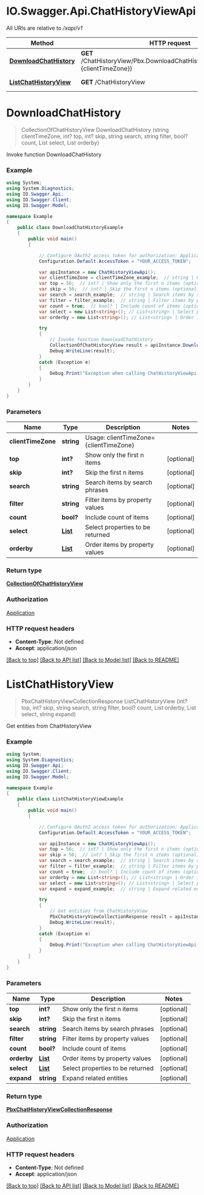 # IO.Swagger.Api.ChatHistoryViewApi

All URIs are relative to */xapi/v1*

Method | HTTP request | Description
------------- | ------------- | -------------
[**DownloadChatHistory**](ChatHistoryViewApi.md#downloadchathistory) | **GET** /ChatHistoryView/Pbx.DownloadChatHistory(clientTimeZone&#x3D;{clientTimeZone}) | Invoke function DownloadChatHistory
[**ListChatHistoryView**](ChatHistoryViewApi.md#listchathistoryview) | **GET** /ChatHistoryView | Get entities from ChatHistoryView

<a name="downloadchathistory"></a>
# **DownloadChatHistory**
> CollectionOfChatHistoryView DownloadChatHistory (string clientTimeZone, int? top, int? skip, string search, string filter, bool? count, List<string> select, List<string> orderby)

Invoke function DownloadChatHistory

### Example
```csharp
using System;
using System.Diagnostics;
using IO.Swagger.Api;
using IO.Swagger.Client;
using IO.Swagger.Model;

namespace Example
{
    public class DownloadChatHistoryExample
    {
        public void main()
        {

            // Configure OAuth2 access token for authorization: Application
            Configuration.Default.AccessToken = "YOUR_ACCESS_TOKEN";

            var apiInstance = new ChatHistoryViewApi();
            var clientTimeZone = clientTimeZone_example;  // string | Usage: clientTimeZone={clientTimeZone}
            var top = 56;  // int? | Show only the first n items (optional) 
            var skip = 56;  // int? | Skip the first n items (optional) 
            var search = search_example;  // string | Search items by search phrases (optional) 
            var filter = filter_example;  // string | Filter items by property values (optional) 
            var count = true;  // bool? | Include count of items (optional) 
            var select = new List<string>(); // List<string> | Select properties to be returned (optional) 
            var orderby = new List<string>(); // List<string> | Order items by property values (optional) 

            try
            {
                // Invoke function DownloadChatHistory
                CollectionOfChatHistoryView result = apiInstance.DownloadChatHistory(clientTimeZone, top, skip, search, filter, count, select, orderby);
                Debug.WriteLine(result);
            }
            catch (Exception e)
            {
                Debug.Print("Exception when calling ChatHistoryViewApi.DownloadChatHistory: " + e.Message );
            }
        }
    }
}
```

### Parameters

Name | Type | Description  | Notes
------------- | ------------- | ------------- | -------------
 **clientTimeZone** | **string**| Usage: clientTimeZone&#x3D;{clientTimeZone} | 
 **top** | **int?**| Show only the first n items | [optional] 
 **skip** | **int?**| Skip the first n items | [optional] 
 **search** | **string**| Search items by search phrases | [optional] 
 **filter** | **string**| Filter items by property values | [optional] 
 **count** | **bool?**| Include count of items | [optional] 
 **select** | [**List<string>**](string.md)| Select properties to be returned | [optional] 
 **orderby** | [**List<string>**](string.md)| Order items by property values | [optional] 

### Return type

[**CollectionOfChatHistoryView**](CollectionOfChatHistoryView.md)

### Authorization

[Application](../README.md#Application)

### HTTP request headers

 - **Content-Type**: Not defined
 - **Accept**: application/json

[[Back to top]](#) [[Back to API list]](../README.md#documentation-for-api-endpoints) [[Back to Model list]](../README.md#documentation-for-models) [[Back to README]](../README.md)

<a name="listchathistoryview"></a>
# **ListChatHistoryView**
> PbxChatHistoryViewCollectionResponse ListChatHistoryView (int? top, int? skip, string search, string filter, bool? count, List<string> orderby, List<string> select, string expand)

Get entities from ChatHistoryView

### Example
```csharp
using System;
using System.Diagnostics;
using IO.Swagger.Api;
using IO.Swagger.Client;
using IO.Swagger.Model;

namespace Example
{
    public class ListChatHistoryViewExample
    {
        public void main()
        {

            // Configure OAuth2 access token for authorization: Application
            Configuration.Default.AccessToken = "YOUR_ACCESS_TOKEN";

            var apiInstance = new ChatHistoryViewApi();
            var top = 56;  // int? | Show only the first n items (optional) 
            var skip = 56;  // int? | Skip the first n items (optional) 
            var search = search_example;  // string | Search items by search phrases (optional) 
            var filter = filter_example;  // string | Filter items by property values (optional) 
            var count = true;  // bool? | Include count of items (optional) 
            var orderby = new List<string>(); // List<string> | Order items by property values (optional) 
            var select = new List<string>(); // List<string> | Select properties to be returned (optional) 
            var expand = expand_example;  // string | Expand related entities (optional) 

            try
            {
                // Get entities from ChatHistoryView
                PbxChatHistoryViewCollectionResponse result = apiInstance.ListChatHistoryView(top, skip, search, filter, count, orderby, select, expand);
                Debug.WriteLine(result);
            }
            catch (Exception e)
            {
                Debug.Print("Exception when calling ChatHistoryViewApi.ListChatHistoryView: " + e.Message );
            }
        }
    }
}
```

### Parameters

Name | Type | Description  | Notes
------------- | ------------- | ------------- | -------------
 **top** | **int?**| Show only the first n items | [optional] 
 **skip** | **int?**| Skip the first n items | [optional] 
 **search** | **string**| Search items by search phrases | [optional] 
 **filter** | **string**| Filter items by property values | [optional] 
 **count** | **bool?**| Include count of items | [optional] 
 **orderby** | [**List<string>**](string.md)| Order items by property values | [optional] 
 **select** | [**List<string>**](string.md)| Select properties to be returned | [optional] 
 **expand** | **string**| Expand related entities | [optional] 

### Return type

[**PbxChatHistoryViewCollectionResponse**](PbxChatHistoryViewCollectionResponse.md)

### Authorization

[Application](../README.md#Application)

### HTTP request headers

 - **Content-Type**: Not defined
 - **Accept**: application/json

[[Back to top]](#) [[Back to API list]](../README.md#documentation-for-api-endpoints) [[Back to Model list]](../README.md#documentation-for-models) [[Back to README]](../README.md)

